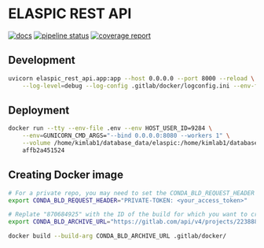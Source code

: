 # ELASPIC REST API

[![docs](https://img.shields.io/badge/docs-v0.1.3-blue.svg)](https://elaspic.gitlab.io/elaspic-rest-api/v0.1.3/)
[![pipeline status](https://gitlab.com/elaspic/elaspic-rest-api/badges/v0.1.3/pipeline.svg)](https://gitlab.com/elaspic/elaspic-rest-api/commits/v0.1.3/)
[![coverage report](https://gitlab.com/elaspic/elaspic-rest-api/badges/v0.1.3/coverage.svg)](https://elaspic.gitlab.io/elaspic-rest-api/v0.1.3/htmlcov/)

## Development

```bash
uvicorn elaspic_rest_api.app:app --host 0.0.0.0 --port 8000 --reload \
    --log-level=debug --log-config .gitlab/docker/logconfig.ini --env-file .env
```

## Deployment

```bash
docker run --tty --env-file .env --env HOST_USER_ID=9284 \
    --env=GUNICORN_CMD_ARGS="--bind 0.0.0.0:8080 --workers 1" \
    --volume /home/kimlab1/database_data/elaspic:/home/kimlab1/database_data/elaspic:rw \
    affb2a451524
```

## Creating Docker image

```bash
# For a private repo, you may need to set the CONDA_BLD_REQUEST_HEADER environment variable
export CONDA_BLD_REQUEST_HEADER="PRIVATE-TOKEN: <your_access_token>"

# Replate "870684925" with the ID of the build for which you want to create the image
export CONDA_BLD_ARCHIVE_URL="https://gitlab.com/api/v4/projects/22388857/jobs/870684925/artifacts"

docker build --build-arg CONDA_BLD_ARCHIVE_URL .gitlab/docker/
```
